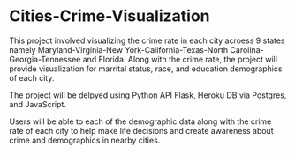 # Cities-Crime-Visualization

This project involved visualizing the crime rate in each city acroess 9 states namely Maryland-Virginia-New York-California-Texas-North Carolina-Georgia-Tennessee and Florida. Along with the crime rate, the project will provide visualization for marrital status, race, and education demographics of each city.

The project will be delpyed using Python API Flask, Heroku DB via Postgres, and JavaScript.

Users will be able to each of the demographic data along with the crime rate of each city to help make life decisions and create awareness about crime and demographics in nearby cities.